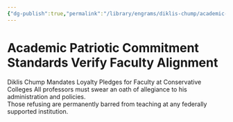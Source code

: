 ```yaml
---
{"dg-publish":true,"permalink":"/library/engrams/diklis-chump/academic-patriotic-commitment-standards-verify-faculty-alignment/","tags":["DC/Education","DC/AS3"]}
---
```


# Academic Patriotic Commitment Standards Verify Faculty Alignment
Diklis Chump Mandates Loyalty Pledges for Faculty at Conservative Colleges
	All professors must swear an oath of allegiance to his administration and policies.  
	Those refusing are permanently barred from teaching at any federally supported institution.

